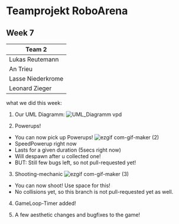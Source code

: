 # Teamprojekt RoboArena
## Week 7

| Team 2 |
| ----------------- |
| Lukas Reutemann   | 
| An Trieu          | 
| Lasse Niederkrome |
| Leonard Zieger    |


what we did this week:


1. Our UML Diagramm:
![UML_Diagramm vpd](https://user-images.githubusercontent.com/70217976/176684333-3f9b5645-945f-47e8-a355-ba2de0c8bdf0.svg)


2. Powerups!
- You can now pick up Powerups! 
![ezgif com-gif-maker (2)](https://user-images.githubusercontent.com/70483582/176686038-db3ea129-4406-45f7-a9af-243501430bf8.gif)
- SpeedPowerup right now
- Lasts for a given duration (5secs right now)
- Will despawn after u collected one!
- BUT: Still few bugs left, so not pull-requested yet!

3. Shooting-mechanic
![ezgif com-gif-maker (3)](https://user-images.githubusercontent.com/70483582/176686687-dd39c749-7c11-4a40-ad38-44878a83f60b.gif)
- You can now shoot! Use space for this!
- No collisions yet, so this branch is not pull-requested yet as well.

4. GameLoop-Timer added!

5. A few aesthetic changes and bugfixes to the game!
